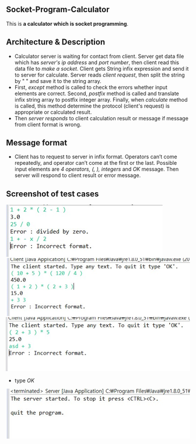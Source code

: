 ## Socket-Program-Calculator

This is **a calculator which is socket programming**.

## Architecture & Description
- Calculator server is waiting for contact from client. Server get data file which has *server's ip address* and *port number*, then client read this data file to *make a socket*. Client gets String infix expression and send it to server for calculate. Server reads *client request*, then split the string by " " and save it to the string array.
- First, *except* method is called to check the errors whether input elements are correct. Second, *postfix* method is called and translate infix string array to postfix integer array. Finally, when *calculate* method is called, this method determine the protocol (client's request) is appropriate or calculated result.
- Then *server responds* to client calculation result or message if message from client format is wrong.

## Message format
- Client has to request to server in infix format. Operators can’t come repeatedly, and operator can’t come at the first or the last. Possible input elements are *4 operators, (, ), integers* and *OK* message. Then server will respond to client result or error message.

## Screenshot of test cases
![cal1](./img/cal1.jpg) ![cal2](./img/cal2.jpg) ![cal3](./img/cal3.jpg)

- type *OK*

![cal4](./img/cal4.jpg)
